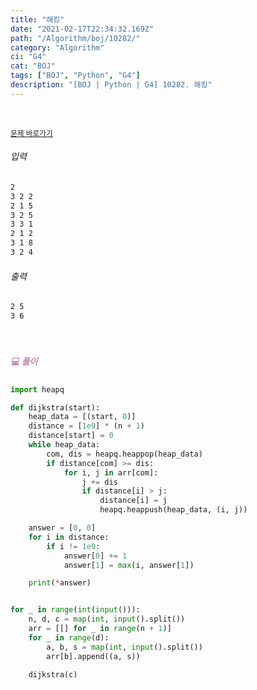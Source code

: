 ```yaml
---
title: "해킹"
date: "2021-02-17T22:34:32.169Z"
path: "/Algorithm/boj/10282/"
category: "Algorithm"
ci: "G4"
cat: "BOJ"
tags: ["BOJ", "Python", "G4"]
description: "[BOJ | Python | G4] 10282. 해킹"
---
```


<br />

<a href="https://www.acmicpc.net/problem/10282"><small>문제 바로가기</small></a>

###### 입력

```sh
2
3 2 2
2 1 5
3 2 5
3 3 1
2 1 2
3 1 8
3 2 4
```

###### 출력

```sh
2 5
3 6
```

<br />

##### <h5 style="color:#C587AE;">💻 풀이</h5>

```python
import heapq

def dijkstra(start):
    heap_data = [(start, 0)]
    distance = [1e9] * (n + 1)
    distance[start] = 0
    while heap_data:
        com, dis = heapq.heappop(heap_data)
        if distance[com] >= dis:
            for i, j in arr[com]:
                j += dis
                if distance[i] > j:
                    distance[i] = j
                    heapq.heappush(heap_data, (i, j))

    answer = [0, 0]
    for i in distance:
        if i != 1e9:
            answer[0] += 1
            answer[1] = max(i, answer[1])

    print(*answer)


for _ in range(int(input())):
    n, d, c = map(int, input().split())
    arr = [[] for _ in range(n + 1)]
    for _ in range(d):
        a, b, s = map(int, input().split())
        arr[b].append((a, s))

    dijkstra(c)
```

